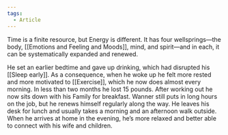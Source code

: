 ```yaml
---
tags:
  - Article
---
```

Time is a finite resource, but Energy is different. It has four wellsprings—the body, [[Emotions and Feeling and Moods]], mind, and spirit—and in each, it can be systematically expanded and renewed.

He set an earlier bedtime and gave up drinking, which had disrupted his [[Sleep early]]. 
As a consequence, when he woke up he felt more rested and more motivated to [[Exercise]], which he now does almost every morning. In less than two months he lost 15 pounds. 
After working out he now sits down with his Family for breakfast. 
Wanner still puts in long hours on the job, but he renews himself regularly along the way. 
He leaves his desk for lunch and usually takes a morning and an afternoon walk outside. 
When he arrives at home in the evening, he’s more relaxed and better able to connect with his wife and children.